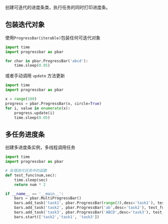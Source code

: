 创建可迭代的进度条类，执行任务的同时打印进度条。

## 包装迭代对象

使用`ProgressBar(iterable)`包装任何可迭代对象

```python
import time 
import progressbar as pbar

for char in pbar.ProgressBar('abcd'):
    time.sleep(0.05)
```

或者手动调用 `update` 方法更新

```python
import time 
import progressbar as pbar

x = range(100)
progress = pbar.ProgressBar(x, circle=True)
for i, value in enumerate(x):
    progress.update(i)
    time.sleep(0.05)
```

## 多任务进度条

创建多进度条实例，多线程调用任务

```python
import time 
import progressbar as pbar

# 处理迭代任务中的函数
def test_func(num,sec):
    time.sleep(sec)
    return num * 2

if __name__ == '__main__':
    bars = pbar.MultiProgressBar()
    bars.add_task('task1', pbar.ProgressBar(range(3),desc='task1'), test_func, 1)
    bars.add_task('task2', pbar.ProgressBar('ab',desc='task2'), test_func, 1)
    bars.add_task('task3', pbar.ProgressBar('ABCD',desc='task3'), test_func, 1)
    bars.start(['task2','task1', 'task3'])
```
